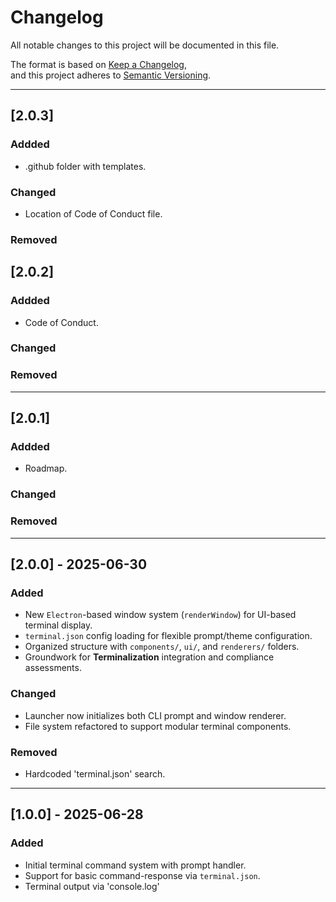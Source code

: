 # Changelog

All notable changes to this project will be documented in this file.

The format is based on [Keep a Changelog](https://keepachangelog.com/en/1.0.0/),  
and this project adheres to [Semantic Versioning](https://semver.org/spec/v2.0.0.html).

---

## [2.0.3]
### Addded
- .github folder with templates.
### Changed
- Location of Code of Conduct file.
### Removed

## [2.0.2]
### Addded
- Code of Conduct.
### Changed

### Removed

---

## [2.0.1]
### Addded
- Roadmap.
### Changed

### Removed

---

## [2.0.0] - 2025-06-30
### Added
- New `Electron`-based window system (`renderWindow`) for UI-based terminal display.
- `terminal.json` config loading for flexible prompt/theme configuration.
- Organized structure with `components/`, `ui/`, and `renderers/` folders.
- Groundwork for **Terminalization** integration and compliance assessments.

### Changed
- Launcher now initializes both CLI prompt and window renderer.
- File system refactored to support modular terminal components.

### Removed
- Hardcoded 'terminal.json' search.

---

## [1.0.0] - 2025-06-28
### Added
- Initial terminal command system with prompt handler.
- Support for basic command-response via `terminal.json`.
- Terminal output via 'console.log'

